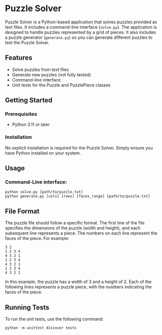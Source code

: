 # Puzzle Solver

Puzzle Solver is a Python-based application that solves puzzles provided as text files. It includes a command-line interface (`solve.py`). The application is designed to handle puzzles represented by a grid of pieces.
It also includes a puzzle generator (`generate.py`) so you can generate different puzzles to test the Puzzle Solver.

## Features

- Solve puzzles from text files
- Generate new puzzles (not fully tested)
- Command-line interface
- Unit tests for the Puzzle and PuzzlePiece classes

## Getting Started

### Prerequisites

- Python 3.11 or later

### Installation

No explicit installation is required for the Puzzle Solver. Simply ensure you have Python installed on your system.

## Usage

### Command-Line interface:
    python solve.py [path/to/puzzle.txt]
    python generate.py [cols] [rows] [faces_range] [path/to/puzzle.txt]

## File Format

The puzzle file should follow a specific format. The first line of the file specifies the dimensions of the puzzle (width and height), and each subsequent line represents a piece. The numbers on each line represent the faces of the piece. For example:

```console
3 2
1 2 3 4
4 3 2 1
1 2 3 4
4 3 2 1
1 2 3 4
4 3 2 1
```

In this example, the puzzle has a width of 3 and a height of 2. Each of the following lines represents a puzzle piece, with the numbers indicating the faces of the piece.


## Running Tests

To run the unit tests, use the following command:

    python -m unittest discover tests